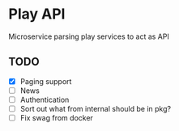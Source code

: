 # Play API

Microservice parsing play services to act as API


## TODO

* [x] Paging support
* [ ] News
* [ ] Authentication
* [ ] Sort out what from internal should be in pkg?
* [ ] Fix swag from docker